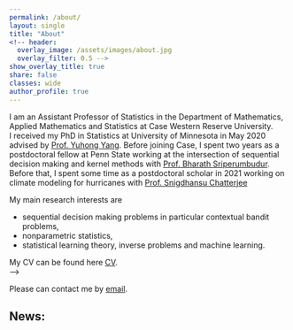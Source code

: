 ```yaml
---
permalink: /about/
layout: single
title: "About"
<!-- header:
  overlay_image: /assets/images/about.jpg
  overlay_filter: 0.5 -->
show_overlay_title: true
share: false
classes: wide
author_profile: true  
---
```


I am an Assistant Professor of Statistics in the Department of Mathematics, Applied Mathematics and Statistics at Case Western Reserve University.  
I received my PhD in Statistics at University of Minnesota in May 2020 advised by [Prof. Yuhong Yang](http://users.stat.umn.edu/~yangx374/). Before joining Case, I spent two years as a postdoctoral fellow at Penn State working at the intersection of sequential decision making and kernel methods with [Prof. Bharath Sriperumbudur](https://bharathsv.github.io/index.html). Before that, I spent some time as a postdoctoral scholar in 2021 working on climate modeling for hurricanes with [Prof. Snigdhansu Chatterjee](http://ansuchatterjee.com/) <br>

My main research interests are 
-  sequential decision making problems in particular contextual bandit problems,
- nonparametric statistics,
-  statistical learning theory, inverse problems and machine learning.

My CV can be found here <a href="/assets/pdf/Sakshi_CV.pdf" target="_blank">CV</a>.<br> --> 
<!-- and papers my [Google Scholar](https://scholar.google.com/citations?user=A-sLpqsAAAAJ&hl=en&authuser=1) and my and <a href="/assets/pdf/Research_Statement.pdf" target="_blank">full Research Statement</a>.<br> -->


<!-- Beyond developing methodology, I like teaching and mentoring young minds to kindle and foster statistical thinking and logical reasoning skills. <br> -->

<!-- 
In my spare time, I enjoy reading, music, and watching soccer. I am a big fan of the Harry Potter books. -->
Please can contact me by [email](mailto:sxa1351@case.edu). 

## News:
